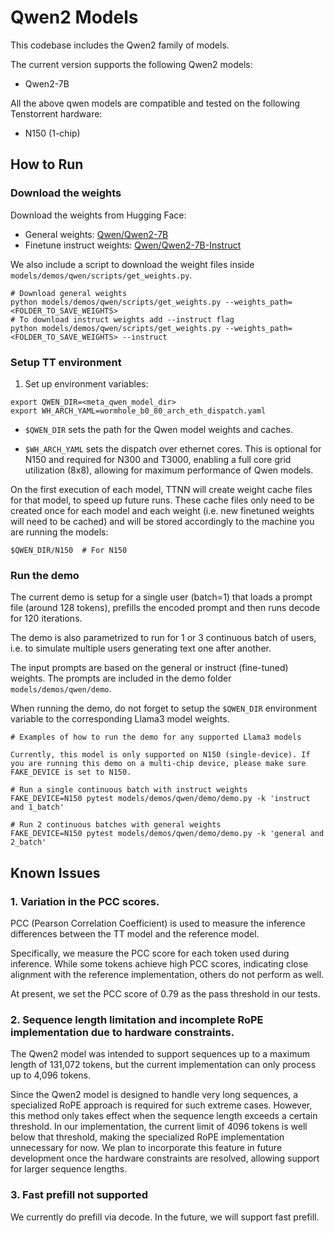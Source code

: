 # Qwen2 Models

This codebase includes the Qwen2 family of models.

The current version supports the following Qwen2 models:
- Qwen2-7B

All the above qwen models are compatible and tested on the following Tenstorrent hardware:
- N150 (1-chip)

## How to Run

### Download the weights

Download the weights from Hugging Face:
- General weights: [Qwen/Qwen2-7B](https://huggingface.co/Qwen/Qwen2-7B)
- Finetune instruct weights: [Qwen/Qwen2-7B-Instruct](https://huggingface.co/Qwen/Qwen2-7B-Instruct)

We also include a script to download the weight files inside `models/demos/qwen/scripts/get_weights.py`.

```
# Download general weights
python models/demos/qwen/scripts/get_weights.py --weights_path=<FOLDER_TO_SAVE_WEIGHTS>
# To download instruct weights add --instruct flag
python models/demos/qwen/scripts/get_weights.py --weights_path=<FOLDER_TO_SAVE_WEIGHTS> --instruct
```

### Setup TT environment

1. Set up environment variables:
```
export QWEN_DIR=<meta_qwen_model_dir>
export WH_ARCH_YAML=wormhole_b0_80_arch_eth_dispatch.yaml
```

- `$QWEN_DIR` sets the path for the Qwen model weights and caches.

- `$WH_ARCH_YAML` sets the dispatch over ethernet cores. This is optional for N150 and required for N300 and T3000, enabling a full core grid utilization (8x8), allowing for maximum performance of Qwen models.

On the first execution of each model, TTNN will create weight cache files for that model, to speed up future runs.
These cache files only need to be created once for each model and each weight (i.e. new finetuned weights will need to be cached) and will be stored accordingly to the machine you are running the models:
```
$QWEN_DIR/N150  # For N150

```


### Run the demo

The current demo is setup for a single user (batch=1) that loads a prompt file (around 128 tokens), prefills the encoded prompt and then runs decode for 120 iterations.

The demo is also parametrized to run for 1 or 3 continuous batch of users, i.e. to simulate multiple users generating text one after another.

The input prompts are based on the general or instruct (fine-tuned) weights. The prompts are included in the demo folder `models/demos/qwen/demo`.

When running the demo, do not forget to setup the `$QWEN_DIR` environment variable to the corresponding Llama3 model weights.

```
# Examples of how to run the demo for any supported Llama3 models

Currently, this model is only supported on N150 (single-device). If you are running this demo on a multi-chip device, please make sure FAKE_DEVICE is set to N150.

# Run a single continuous batch with instruct weights
FAKE_DEVICE=N150 pytest models/demos/qwen/demo/demo.py -k 'instruct and 1_batch'

# Run 2 continuous batches with general weights
FAKE_DEVICE=N150 pytest models/demos/qwen/demo/demo.py -k 'general and 2_batch'
```

## Known Issues

### 1. Variation in the PCC scores.

PCC (Pearson Correlation Coefficient) is used to measure the inference differences between the TT model and the reference model.

Specifically, we measure the PCC score for each token used during inference. While some tokens achieve high PCC scores, indicating close alignment with the reference implementation, others do not perform as well.

At present, we set the PCC score of 0.79 as the pass threshold in our tests.


### 2. Sequence length limitation and incomplete RoPE implementation due to hardware constraints.

The Qwen2 model was intended to support sequences up to a maximum length of 131,072 tokens, but the current implementation can only process up to 4,096 tokens.

Since the Qwen2 model is designed to handle very long sequences, a specialized RoPE approach is required for such extreme cases. However, this method only takes effect when the sequence length exceeds a certain threshold. In our implementation, the current limit of 4096 tokens is well below that threshold, making the specialized RoPE implementation unnecessary for now. We plan to incorporate this feature in future development once the hardware constraints are resolved, allowing support for larger sequence lengths.

### 3. Fast prefill not supported

We currently do prefill via decode. In the future, we will support fast prefill.
